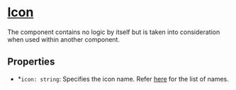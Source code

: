 # [Icon](https://semantic-ui.com/elements/icon.html#/definition)

The component contains no logic by itself but is taken into consideration when used within another component.

## Properties
- *`icon: string`: Specifies the icon name. Refer [here](https://semantic-ui.com/elements/icon.html#/icon) for the list of names.
